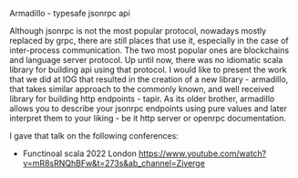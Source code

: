 Armadillo - typesafe jsonrpc api

Although jsonrpc is not the most popular protocol, nowadays mostly replaced by grpc, there are still places that use it,
especially in the case of inter-process communication. The two most popular ones are blockchains and language server protocol.
Up until now, there was no idiomatic scala library for building api using that protocol.
I would like to present the work that we did at IOG that resulted in the creation of a new library - armadillo,
that takes similar approach to the commonly known, and well received library for building http endpoints - tapir.
As its older brother, armadillo allows you to describe your jsonrpc endpoints using pure values and later
interpret them to your liking - be it http server or openrpc documentation.

I gave that talk on the following conferences:

- Functinoal scala 2022 London https://www.youtube.com/watch?v=mR8sRNQhBFw&t=273s&ab_channel=Ziverge
